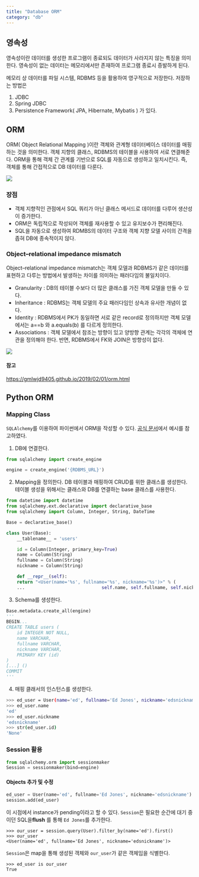 ```yaml
---
title: "Database ORM"
category: "db"
---
```


## 영속성 
영속성이란 데이터를 생성한 프로그램이 종료되도 데이터가 사라지지 않는 특징을 의미한다. 영속성이 없는 데이터는 메모리에서만 존재하여 프로그램 종료시 증발하게 된다. 

메모리 상 데이터를 파일 시스템, RDBMS 등을 활용하여 영구적으로 저장한다. 저장하는 방법은 
1. JDBC
2. Spring JDBC
3. Persistence Framework( JPA, Hibernate, Mybatis )
가 있다.

## ORM 
ORM( Object Relational Mapping )이란 객체와 관계형 데이터베이스 데이터를 매핑하는 것을 의미한다. 객체 지향의 클래스, RDBMS의 테이블을 사용하여 서로 연결해준다. ORM을 통해 객체 간 관계를 기반으로 SQL를 자동으로 생성하고 일치시킨다. 즉, 객체를 통해 간접적으로 DB 데이터를 다룬다.  

![](https://lh3.googleusercontent.com/proxy/0r-JXxzEjMCLTNlw-wLaVZckWNyX1X5GXwDZMxcr0HUhVhO53sa3QtqZ5FpYCwVpiXiUJ6nNBq64IlNwfkAjhafOv_ZFOL-hg4QtPGsz7vRq2t5jg5MNPtOULWMWQpsULljtfJecEYvKiWfoGQgm)

### 장점 
- 객체 지향적인 관점에서 SQL 쿼리가 아닌 클래스 메서드로 데이터를 다루어 생산성이 증가한다.
- ORM은 독립적으로 작성되어 객체를 재사용할 수 있고 유지보수가 편리해진다.
- SQL을 자동으로 생성하여 RDMBS의 데이터 구조와 객체 지향 모델 사이의 간격을 좁혀 DB에 종속적이지 않다. 

### Object–relational impedance mismatch
Object–relational impedance mismatch는 객체 모델과 RDBMS가 같은 데이터를 표현하고 다루는 방법에서 발생하는 차이를 의미하는 패러다임의 불일치이다.

- Granularity : DB의 테이블 수보다 더 많은 클래스를 가진 객체 모델을 만들 수 있다. 
- Inheritance : RDBMS는 객체 모델의 주요 패러다임인 상속과 유사한 개념이 없다.
- Identity : RDBMS에서 PK가 동일하면 서로 같은 record로 정의하지만 객체 모델에서는 a==b 와 a.equals(b) 를 다르게 정의한다. 
- Associations : 객체 모델에서 참조는 방향이 있고 양방향 관계는 각각의 객체에 연관을 정의해야 한다. 반면, RDBMS에서 FK와 JOIN은 방향성이 없다.

![](https://3.bp.blogspot.com/-42rGEap8cg4/Wf8RdbfwfaI/AAAAAAAADsg/zB6SkbGkpJw6XzwH_Ey3ksmGIJQ-mjzPQCLcBGAs/s1600/Object-relational-impedance-mismatch.png)

#### 참고 
https://gmlwjd9405.github.io/2019/02/01/orm.html

## Python ORM

### Mapping Class
`SQLAlchemy`를 이용하여 파이썬에서 ORM을 작성할 수 있다. [공식 문서](https://docs.sqlalchemy.org/en/14/orm/tutorial.html)에서 예시를 참고하였다.
1. DB에 연결한다. 
```python
from sqlalchemy import create_engine

engine = create_engine('{RDBMS_URL}')
```

2. Mapping을 정의한다.
DB 테이블과 매핑하여 CRUD를 위한 클래스를 생성한다. 테이블 생성을 위해서는 클래스와 DB를 연결하는 base 클래스를 사용한다.
```python
from datetime import datetime
from sqlalchemy.ext.declarative import declarative_base
from sqlalchemy import Column, Integer, String, DateTime

Base = declarative_base()

class User(Base):
    __tablename__ = 'users'

    id = Column(Integer, primary_key=True)
    name = Column(String)
    fullname = Column(String)
    nickname = Column(String)

    def __repr__(self):
    return "<User(name='%s', fullname='%s', nickname='%s')>" % (
    ...                             self.name, self.fullname, self.nickname)

```

3. Schema를 생성한다.
```python
Base.metadata.create_all(engine)
'''
BEGIN...
CREATE TABLE users (
    id INTEGER NOT NULL,
    name VARCHAR,
    fullname VARCHAR,
    nickname VARCHAR,
    PRIMARY KEY (id)
)
[...] ()
COMMIT
'''
```

4. 매핑 클래서의 인스턴스를 생성한다.
```sh
>>> ed_user = User(name='ed', fullname='Ed Jones', nickname='edsnickname')
>>> ed_user.name
'ed'
>>> ed_user.nickname
'edsnickname'
>>> str(ed_user.id)
'None'
```

### Session 활용

```python
from sqlalchemy.orm import sessionmaker
Session = sessionmaker(bind=engine)
```

#### Objects 추가 및 수정
```python
ed_user = User(name='ed', fullname='Ed Jones', nickname='edsnickname')
session.add(ed_user)
```
이 시점에서 instance가 pending이라고 할 수 있다. `Session`은 필요한 순간에 대기 중이던 SQL을**flush** 를 통해 `Ed Jones`를 추가한다.  

```console
>>> our_user = session.query(User).filter_by(name='ed').first()
>>> our_user
<User(name='ed', fullname='Ed Jones', nickname='edsnickname')>
```

`Session`은 map을 통해 생성된 객체와 `our_user`가 같은 객체임을 식별한다. 
```console
>>> ed_user is our_user
True
```